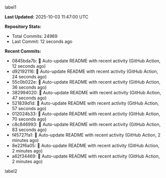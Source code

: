 
label1 
<!-- ACTIVITY_START -->
**Last Updated:** 2025-10-03 11:47:00 UTC

**Repository Stats:**
- Total Commits: 24969
- Last Commit: 12 seconds ago

**Recent Commits:**
- 0845bda7b: 🤖 Auto-update README with recent activity (GitHub Action, 12 seconds ago)
- d92192116: 🤖 Auto-update README with recent activity (GitHub Action, 24 seconds ago)
- 55c0b022e: 🤖 Auto-update README with recent activity (GitHub Action, 36 seconds ago)
- 382994020: 🤖 Auto-update README with recent activity (GitHub Action, 47 seconds ago)
- 521839d1d: 🤖 Auto-update README with recent activity (GitHub Action, 57 seconds ago)
- 012024b33: 🤖 Auto-update README with recent activity (GitHub Action, 70 seconds ago)
- c8c846993: 🤖 Auto-update README with recent activity (GitHub Action, 83 seconds ago)
- f45727fa1: 🤖 Auto-update README with recent activity (GitHub Action, 2 minutes ago)
- 8e22f6a05: 🤖 Auto-update README with recent activity (GitHub Action, 2 minutes ago)
- a62f34469: 🤖 Auto-update README with recent activity (GitHub Action, 2 minutes ago)
<!-- ACTIVITY_END -->

label2
